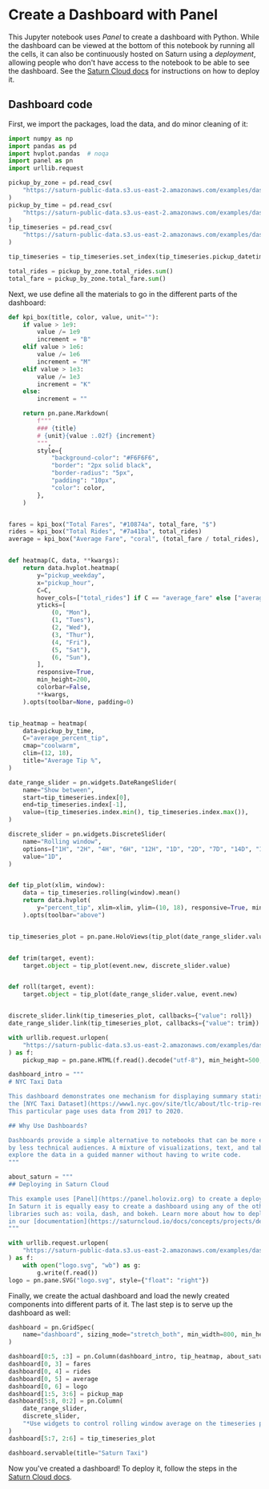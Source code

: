 # Create a Dashboard with Panel



This Jupyter notebook uses _Panel_ to create a dashboard with Python. While the dashboard can be viewed at the bottom of this notebook by running all the cells, it can also be continuously hosted on Saturn using a _deployment_, allowing people who don't have access to the notebook to be able to see the dashboard. See the [Saturn Cloud docs](https://saturncloud.io/docs/examples/dashboards/dashboard/) for instructions on how to deploy it.

## Dashboard code
First, we import the packages, load the data, and do minor cleaning of it:


```python
import numpy as np
import pandas as pd
import hvplot.pandas  # noqa
import panel as pn
import urllib.request

pickup_by_zone = pd.read_csv(
    "https://saturn-public-data.s3.us-east-2.amazonaws.com/examples/dashboard/pickup_grouped_by_zone.csv"
)
pickup_by_time = pd.read_csv(
    "https://saturn-public-data.s3.us-east-2.amazonaws.com/examples/dashboard/pickup_grouped_by_time.csv"
)
tip_timeseries = pd.read_csv(
    "https://saturn-public-data.s3.us-east-2.amazonaws.com/examples/dashboard/pickup_average_percent_tip_timeseries.csv"
)

tip_timeseries = tip_timeseries.set_index(tip_timeseries.pickup_datetime.astype(np.datetime64))

total_rides = pickup_by_zone.total_rides.sum()
total_fare = pickup_by_zone.total_fare.sum()
```

Next, we use define all the materials to go in the different parts of the dashboard:


```python
def kpi_box(title, color, value, unit=""):
    if value > 1e9:
        value /= 1e9
        increment = "B"
    elif value > 1e6:
        value /= 1e6
        increment = "M"
    elif value > 1e3:
        value /= 1e3
        increment = "K"
    else:
        increment = ""

    return pn.pane.Markdown(
        f"""
        ### {title}
        # {unit}{value :.02f} {increment}
        """,
        style={
            "background-color": "#F6F6F6",
            "border": "2px solid black",
            "border-radius": "5px",
            "padding": "10px",
            "color": color,
        },
    )


fares = kpi_box("Total Fares", "#10874a", total_fare, "$")
rides = kpi_box("Total Rides", "#7a41ba", total_rides)
average = kpi_box("Average Fare", "coral", (total_fare / total_rides), "$")


def heatmap(C, data, **kwargs):
    return data.hvplot.heatmap(
        y="pickup_weekday",
        x="pickup_hour",
        C=C,
        hover_cols=["total_rides"] if C == "average_fare" else ["average_fare"],
        yticks=[
            (0, "Mon"),
            (1, "Tues"),
            (2, "Wed"),
            (3, "Thur"),
            (4, "Fri"),
            (5, "Sat"),
            (6, "Sun"),
        ],
        responsive=True,
        min_height=200,
        colorbar=False,
        **kwargs,
    ).opts(toolbar=None, padding=0)


tip_heatmap = heatmap(
    data=pickup_by_time,
    C="average_percent_tip",
    cmap="coolwarm",
    clim=(12, 18),
    title="Average Tip %",
)

date_range_slider = pn.widgets.DateRangeSlider(
    name="Show between",
    start=tip_timeseries.index[0],
    end=tip_timeseries.index[-1],
    value=(tip_timeseries.index.min(), tip_timeseries.index.max()),
)

discrete_slider = pn.widgets.DiscreteSlider(
    name="Rolling window",
    options=["1H", "2H", "4H", "6H", "12H", "1D", "2D", "7D", "14D", "1M"],
    value="1D",
)


def tip_plot(xlim, window):
    data = tip_timeseries.rolling(window).mean()
    return data.hvplot(
        y="percent_tip", xlim=xlim, ylim=(10, 18), responsive=True, min_height=200
    ).opts(toolbar="above")


tip_timeseries_plot = pn.pane.HoloViews(tip_plot(date_range_slider.value, discrete_slider.value))


def trim(target, event):
    target.object = tip_plot(event.new, discrete_slider.value)


def roll(target, event):
    target.object = tip_plot(date_range_slider.value, event.new)


discrete_slider.link(tip_timeseries_plot, callbacks={"value": roll})
date_range_slider.link(tip_timeseries_plot, callbacks={"value": trim})

with urllib.request.urlopen(
    "https://saturn-public-data.s3.us-east-2.amazonaws.com/examples/dashboard/pickup_map.html"
) as f:
    pickup_map = pn.pane.HTML(f.read().decode("utf-8"), min_height=500, min_width=500)

dashboard_intro = """
# NYC Taxi Data

This dashboard demonstrates one mechanism for displaying summary statistics of
the [NYC Taxi Dataset](https://www1.nyc.gov/site/tlc/about/tlc-trip-record-data.page).
This particular page uses data from 2017 to 2020.

## Why Use Dashboards?

Dashboards provide a simple alternative to notebooks that can be more easily digested
by less technical audiences. A mixture of visualizations, text, and tables lets the reader
explore the data in a guided manner without having to write code.
"""

about_saturn = """
## Deploying in Saturn Cloud

This example uses [Panel](https://panel.holoviz.org) to create a deployable interactive dashboard.
In Saturn it is equally easy to create a dashboard using any of the other popular dashboarding
libraries such as: voila, dash, and bokeh. Learn more about how to deploy models and dashboards
in our [documentation](https://saturncloud.io/docs/concepts/projects/deployments).
"""

with urllib.request.urlopen(
    "https://saturn-public-data.s3.us-east-2.amazonaws.com/examples/dashboard/logo.svg"
) as f:
    with open("logo.svg", "wb") as g:
        g.write(f.read())
logo = pn.pane.SVG("logo.svg", style={"float": "right"})
```

Finally, we create the actual dashboard and load the newly created components into different parts of it. The last step is to serve up the dashboard as well:


```python
dashboard = pn.GridSpec(
    name="dashboard", sizing_mode="stretch_both", min_width=800, min_height=600, max_height=850
)

dashboard[0:5, :3] = pn.Column(dashboard_intro, tip_heatmap, about_saturn)
dashboard[0, 3] = fares
dashboard[0, 4] = rides
dashboard[0, 5] = average
dashboard[0, 6] = logo
dashboard[1:5, 3:6] = pickup_map
dashboard[5:8, 0:2] = pn.Column(
    date_range_slider,
    discrete_slider,
    "*Use widgets to control rolling window average on the timeseries plot or and to restrict to between certain dates*",
)
dashboard[5:7, 2:6] = tip_timeseries_plot

dashboard.servable(title="Saturn Taxi")
```

Now you've created a dashboard! To deploy it, follow the steps in the [Saturn Cloud docs](https://saturncloud.io/docs/examples/dashboards/dashboard/).
